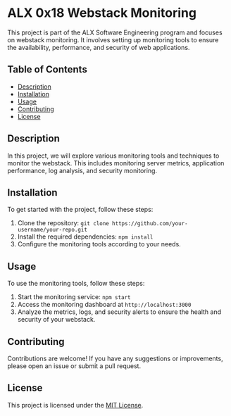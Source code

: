 # ALX 0x18 Webstack Monitoring

This project is part of the ALX Software Engineering program and focuses on webstack monitoring. It involves setting up monitoring tools to ensure the availability, performance, and security of web applications.

## Table of Contents

- [Description](#description)
- [Installation](#installation)
- [Usage](#usage)
- [Contributing](#contributing)
- [License](#license)

## Description

In this project, we will explore various monitoring tools and techniques to monitor the webstack. This includes monitoring server metrics, application performance, log analysis, and security monitoring.

## Installation

To get started with the project, follow these steps:

1. Clone the repository: `git clone https://github.com/your-username/your-repo.git`
2. Install the required dependencies: `npm install`
3. Configure the monitoring tools according to your needs.

## Usage

To use the monitoring tools, follow these steps:

1. Start the monitoring service: `npm start`
2. Access the monitoring dashboard at `http://localhost:3000`
3. Analyze the metrics, logs, and security alerts to ensure the health and security of your webstack.

## Contributing

Contributions are welcome! If you have any suggestions or improvements, please open an issue or submit a pull request.

## License

This project is licensed under the [MIT License](https://opensource.org/licenses/MIT).
